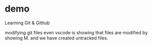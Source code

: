 

# demo

Learning Git & Github 

modifying git files
even vscode is showing that files are modified by showing M.
and we have created untracked files.

